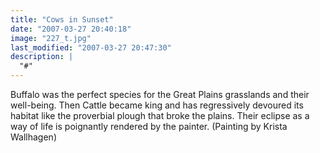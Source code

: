 ```yaml
---
title: "Cows in Sunset"
date: "2007-03-27 20:40:18"
image: "227_t.jpg"
last_modified: "2007-03-27 20:47:30"
description: |
  "#"
---
```


Buffalo was the perfect species for the Great Plains grasslands and their well-being. Then Cattle became king and has regressively devoured its habitat like the proverbial plough that broke the plains. Their eclipse as a way of life is poignantly rendered by the painter. (Painting by Krista Wallhagen)
